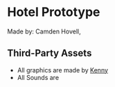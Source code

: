 # Hotel Prototype

 Made by: Camden Hovell, 

## Third-Party Assets

 - All graphics are made by [Kenny](https://kenney.nl/)
 - All Sounds are 